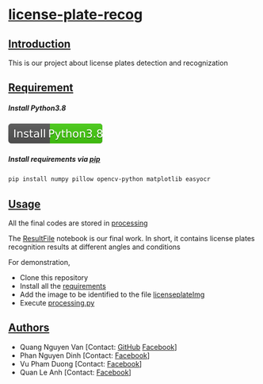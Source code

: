 
# [license-plate-recog](#project)

## [Introduction](#introduction)
This is our project about license plates detection and recognization
## [Requirement](#requirement)

##### Install Python3.8
[![Install Python3.8](install-python.svg)](https://www.python.org/downloads/)

##### Install requirements via [pip](https://pip.pypa.io/en/stable/)
```bash
pip install numpy pillow opencv-python matplotlib easyocr
```

## [Usage](#usage)
All the final codes are stored in [processing](https://github.com/quangnv2002/licensePlateRecog/blob/master/processing.py)

The [ResultFile](https://github.com/quangnv2002/licensePlateRecog/tree/master/ResultFile) notebook is our final work. 
In short, it contains license plates recognition results at different angles and conditions

For demonstration, 
- Clone this repository 
- Install all the [requirements](#requirement)
- Add the image to be identified to the file [licenseplateImg](https://github.com/quangnv2002/licensePlateRecog/tree/master/licenseplateImg)
- Execute [processing.py](https://github.com/quangnv2002/licensePlateRecog/blob/master/processing.py)


## [Authors](#author)
- Quang Nguyen Van 
[Contact: [GitHub](https://github.com/quangnv2002) [Facebook](https://www.facebook.com/trucduong.congtu)]
- Phan Nguyen Dinh
[Contact: [Facebook](https://www.facebook.com/keyine10)]
- Vu Pham Duong
[Contact: [Facebook](https://www.facebook.com/pd.vx.0307)]
- Quan Le Anh
[Contact: [Facebook](https://www.facebook.com/profile.php?id=100005394814258)]

